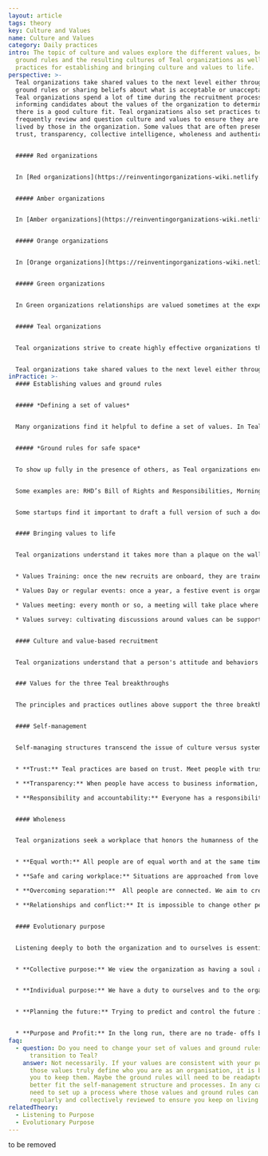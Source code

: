 ```yaml
---
layout: article
tags: theory
key: Culture and Values
name: Culture and Values
category: Daily practices
intro: The topic of culture and values explore the different values, beliefs,
  ground rules and the resulting cultures of Teal organizations as well as
  practices for establishing and bringing culture and values to life.
perspective: >-
  Teal organizations take shared values to the next level either through clear
  ground rules or sharing beliefs about what is acceptable or unacceptable. Most
  Teal organizations spend a lot of time during the recruitment process
  informing candidates about the values of the organization to determine whether
  there is a good culture fit. Teal organizations also set practices to
  frequently review and question culture and values to ensure they are truly
  lived by those in the organization. Some values that are often present are
  trust, transparency, collective intelligence, wholeness and authenticity.


  ##### Red organizations 


  In [Red organizations](https://reinventingorganizations-wiki.netlify.app/theory/red-organizations/), leaders typically demonstrate egocentric behaviors driven by their personal need for power and control. They are often impulsive and find ways to exert their dominance. This creates a culture of a fear, control, risk taking and submission. Close bonds are usually formed by those in the organization.


  ##### Amber organizations 


  In [Amber organizations](https://reinventingorganizations-wiki.netlify.app/theory/amber-paradigm-and-organizations/), stability and respect for the group norms are highly valued. The Amber leader looks for order, stability, and predictability. Change is viewed with suspicion. Control is maintained through institutions and bureaucracies. This tends to creates a culture of conformity. The focus is to do what is right and to fit in within the group norms. Thinking is dominated by whether one has the right appearance, behaviors, and thoughts. Social stability comes at the price of wearing a mask. People may distance themselves from their unique nature, personal desires, needs, and feelings; instead, embracing a socially acceptable self. The shadow side of this worldview is that workers are often viewed as mostly lazy, dishonest, and in need of direction. Management and supervision is believed to be necessary to ensure work is carried out properly.


  ##### Orange organizations 


  In [Orange organizations](https://reinventingorganizations-wiki.netlify.app/theory/orange-paradigm-and-organizations/) the underlying values are success, innovation, effectiveness, competing/winning, profit and recognition. This worldview is materialistic and rationality is highly valued. Only what can be seen and touched is real. The organizational metaphor is a ‘machine’. The culture can become highly professional, rational and sometimes soulless. Change is welcome provided it contributes to increased performance. Cross-organisation collaboration is valued and encouraged to speed up innovation and change. Management is strategic and focused on results rather than how to achieve them. Individual competence, results and achievements are valued and incentivized. Progression is based on merit rather than social standing or rank. 


  ##### Green organizations 


  In Green organizations relationships are valued sometimes at the expense of outcomes. Community, communication, collaboration, consensus, harmony, tolerance, integrity, respect, openness and equality are common values. Focus is on creating great workplace culture based on empowerment in order to boost employees' motivation. Although Green organizations are most often built on the traditional hierarchical model and structures, the culture is ill at ease with power and hierarchy. Participative and servant leadership approaches are valued to foster collaborative bottom up processes, developing shared values and a culture where people feel valued and empowered to contribute. The guiding metaphor is ‘family’. Whereas Orange organizations often use their values as a marketing tool, Green organizations embrace and live by them. 


  ##### Teal organizations 


  Teal organizations strive to create highly effective organizations that allow people to be fully human at work.. The culture of Teal organizations is shaped by the specific context and  purpose of the organization, not by personal assumptions, norms and concerns of the founders and leaders. The metaphor for the organization is a ‘living system’. As such it should be allowed to have its own autonomous identity and culture that can evolve with time. The culture and values are well integrated with the structure and processes. 


  Teal organizations take shared values to the next level either through clear ground rules or sharing beliefs about what is acceptable or unacceptable. Most Teal organizations spend a lot of time during the recruitment process informing candidates about the values of the organization to determine whether there is a good culture fit. Teal organizations also set practices to frequently review and question culture and values to ensure they are truly lived by those in the organization. Some values that are often present are trust, transparency, collective intelligence, wholeness and authenticity.
inPractice: >-
  #### Establishing values and ground rules


  ##### *Defining a set of values*


  Many organizations find it helpful to define a set of values. In Teal organizations, those values, together with purpose, are at the very core of the organization' s culture, influencing most behaviors and processes. Those values often stem from the founder's vision, and are typically collectively defined. Values and related ground rules are not fixed, they are openly discussed and amended so that they remain a faithful reflection of what people in the organization live and believe in. Some organizations set out a simple set of common beliefs, or assumptions about human endeavor and behavior.


  ##### *Ground rules for safe space*


  To show up fully in the presence of others, as Teal organizations encourage, people need to feel it is safe to do so. Having a defined set of values translated into clear "ground rules", when necessary, helps to do this.


  Some examples are: RHD’s Bill of Rights and Responsibilities, Morning Star’s Colleague Principles, FAVI's fiches or Holacracy's Constitution. These documents provide a vision for a safe and productive workplace. They give colleagues a vocabulary to discuss healthy relationships, and they draw lines that separate recommended from unacceptable behaviors.


  Some startups find it important to draft a full version of such a document early on. Others will develop one as they grow. Organizations make sure they are written collectively so that they are full owned by all the people.


  #### Bringing values to life


  Teal organizations understand it takes more than a plaque on the wall to bring values and ground rules to life. They spend a significant amount of time and energy on training and involving everyone in a continuous process of revisiting them. Some examples of keeping values alive are:


  * Values Training: once the new recruits are onboard, they are trained in the set of values and ground rules. 

  * Values Day or regular events: once a year, a festive event is organized where everybody is invited to revisit the organization's purpose, values and ground rules. 

  * Values meeting: every month or so, a meeting will take place where colleagues are invited to bring up issues with values and ground rules in the workplace and suggest changes. Values can also be discussed during Large Group Reflections.

  * Values survey: cultivating discussions around values can be supported by an annual survey.


  #### Culture and value-based recruitment


  Teal organizations understand that a person's attitude and behaviors are as important as their skills. Therefore significant energy is devoted to finding people that fit with the organization's culture and values. New recruits are carefully interviewed to ensure they can thrive in the environment. It is a two way discovery processes aiming at finding out if the organization and individual are meant to “journey together”. 


  ### Values for the three Teal breakthroughs


  The principles and practices outlines above support the three breakthroughs of self-management, wholeness and evolutionary purpose. 


  #### Self-management


  Self-managing structures transcend the issue of culture versus systems. Inner and outer dimensions, culture and systems, work hand in hand, not in opposite directions. The following are some examples of the types of values/principles that support self-management:


  * **Trust:** Teal practices are based on trust. Meet people with trust and they will respond with trust. Trust enables people to be fully responsible. It also lowers the need for hierarchy and control and enables self-management. 

  * **Transparency:** When people have access to business information, often held by management, they can act and take decisions that are good for the whole. When there is transparency and openness collective intelligence is available to all. Sensitive information can be shared because everyone is able and trusted to handle difficult news. 

  * **Responsibility and accountability:** Everyone has a responsibility to the organization for sensing issues or opportunities and addressing them. People are expected to be comfortable with holding each other accountable for their commitments, through feedback and respectful confrontation.


  #### Wholeness


  Teal organizations seek a workplace that honors the humanness of the people who work there. The following are examples of the types of values/principles that support wholeness:


  * **Equal worth:** All people are of equal worth and at the same time different. Community will be richest when members are able to contribute in their distinctive way, whilst appreciating their differences. 

  * **Safe and caring workplace:** Situations are approached from love and connection rather than fear and separation. Creating a safe environment where everyone can behave authentically is essential. 

  * **Overcoming separation:**  All people are connected. We aim to create a workplace where cognitive, physical, emotional and spiritual aspects are be honored and valued. 

  * **Relationships and conflict:** It is impossible to change other people. We can only change ourselves. We take ownership of our thoughts, beliefs, words and actions. We don’t spread rumors. We don’t talk behind someone’s back. We don’t blame problems on others.


  #### Evolutionary purpose


  Listening deeply to both the organization and to ourselves is essential in finding evolutionary purpose. The following  are examples of the types of values/principles that support evolutionary purpose:


  * **Collective purpose:** We view the organization as having a soul and purpose of its own. We try to listen in to where the organization wants to go and beware of forcing a direction onto it. 


  * **Individual purpose:** We have a duty to ourselves and to the organization to inquire into our personal sense of calling to see if and how it resonates with the organization’s purpose. We try to imbue our roles with our souls, not our egos. 


  * **Planning the future:** Trying to predict and control the future is futile. We make forecasts only when a specific decision requires us to do so. Everything will unfold with more grace if we stop trying to control and instead choose to simply sense and respond. 


  * **Purpose and Profit:** In the long run, there are no trade- offs between purpose and profits. If we focus on purpose, profits will follow.
faq:
  - question: Do you need to change your set of values and ground rules when you
      transition to Teal?
    answer: Not necessarily. If your values are consistent with your purpose and if
      those values truly define who you are as an organisation, it is better for
      you to keep them. Maybe the ground rules will need to be readapted to
      better fit the self-management structure and processes. In any case you
      need to set up a process where those values and ground rules can be
      regularly and collectively reviewed to ensure you keep on living them.
relatedTheory:
  - Listening to Purpose
  - Evolutionary Purpose
---
```

to be removed